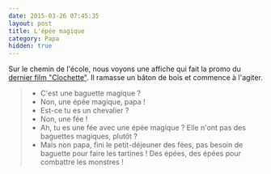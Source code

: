 ```yaml
---
date: 2015-03-26 07:45:35
layout: post
title: L'épée magique
category: Papa
hidden: true
---
```


Sur le chemin de l'école, nous voyons une affiche qui fait la promo du [dernier film "Clochette"](http://www.papacube.com/2015/03/clochette-et-la-creature-legendaire.html). Il ramasse un bâton de bois et commence à l'agiter.

> - C'est une baguette magique ?
> - Non, une épée magique, papa !
> - Est-ce tu es un chevalier ?
> - Non, une fée !
> - Ah, tu es une fée avec une épée magique ? Elle n'ont pas des baguettes magiques, plutôt ?
> - Mais non papa, fini le petit-déjeuner des fées, pas besoin de baguette pour faire les tartines ! Des épées, des épées pour combattre les monstres !

